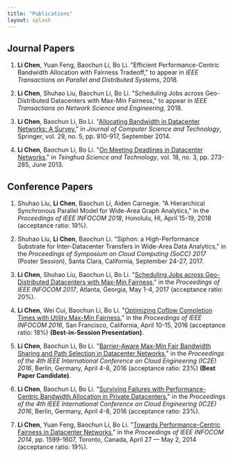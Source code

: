 ```yaml
---
title: "Publications"
layout: splash
---
```



## Journal Papers

1. **Li Chen**, Yuan Feng, Baochun Li, Bo Li. "Efficient Performance-Centric Bandwidth Allocation with Fairness Tradeoff," to appear in *IEEE Transactions on Parallel and Distributed Systems*, 2018.

1. **Li Chen**, Shuhao Liu, Baochun Li, Bo Li. "Scheduling Jobs across Geo-Distributed Datacenters with Max-Min Fairness," to appear in *IEEE Transactions on Network Science and Engineering*, 2018.

1. **Li Chen**, Baochun Li, Bo Li. "[Allocating Bandwidth in Datacenter Networks: A Survey](http://iqua.ece.toronto.edu/papers/lichen-survey14.pdf)," in *Journal of Computer Science and Technology*, Springer, vol. 29, no. 5, pp. 910-917, September 2014.

1. **Li Chen**, Baochun Li, Bo Li. "[On Meeting Deadlines in Datacenter Networks](http://iqua.ece.toronto.edu/papers/lichen-survey13.pdf)," in *Tsinghua Science and Technology*, vol. 18, no. 3, pp. 273-285, June 2013.


## Conference Papers

1. Shuhao Liu, **Li Chen**, Baochun Li, Aiden Carnegie. "A Hierarchical Synchronous Parallel Model for Wide-Area Graph Analytics," in the *Proceedings of IEEE INFOCOM 2018*, Honolulu, HI, April 15-19, 2018 (acceptance ratio: 19%). 

1. Shuhao Liu, **Li Chen**, Baochun Li. "Siphon: a High-Performance Substrate for Inter-Datacenter Transfers in Wide-Area Data Analytics," in the *Proceedings of Symposium on Cloud Computing (SoCC) 2017* (Poster Session), Santa Clara, California, September 24-27, 2017.

1. **Li Chen**, Shuhao Liu, Baochun Li, Bo Li. "[Scheduling Jobs across Geo-Distributed Datacenters with Max-Min Fairness](http://iqua.ece.toronto.edu/papers/lchen-infocom17.pdf)," in the *Proceedings of IEEE INFOCOM 2017*, Atlanta, Georgia, May 1-4, 2017 (acceptance ratio: 20%).

1. **Li Chen**, Wei Cui, Baochun Li, Bo Li. "[Optimizing Coflow Completion Times with Utility Max-Min Fairness](http://iqua.ece.toronto.edu/papers/lchen-infocom16.pdf),” in the *Proceedings of IEEE INFOCOM 2016*, San Francisco, California, April 10-15, 2016 (acceptance ratio: 18%) **(Best-in-Session Presentation)**.

1. **Li Chen**, Baochun Li, Bo Li. "[Barrier-Aware Max-Min Fair Bandwidth Sharing and Path Selection in Datacenter Networks](http://iqua.ece.toronto.edu/papers/lchen-ic2e16-barrier.pdf)," in the *Proceedings of the 4th IEEE International Conference on Cloud Engineering (IC2E) 2016*, Berlin, Germany, April 4-8, 2016 (acceptance ratio: 23%) **(Best Paper Candidate)**.

1. **Li Chen**, Baochun Li, Bo Li. "[Surviving Failures with Performance-Centric Bandwidth Allocation in Private Datacenters](http://iqua.ece.toronto.edu/papers/lchen-ic2e16-failures.pdf)," in the *Proceedings of the 4th IEEE International Conference on Cloud Engineering (IC2E) 2016*, Berlin, Germany, April 4-8, 2016 (acceptance ratio: 23%).

1. **Li Chen**, Yuan Feng, Baochun Li, Bo Li. "[Towards Performance-Centric Fairness in Datacenter Networks](http://iqua.ece.toronto.edu/papers/lchen-infocom14.pdf)," in the *Proceedings of IEEE INFOCOM 2014*, pp. 1599-1607, Toronto, Canada, April 27 — May 2, 2014 (acceptance ratio: 19%).

[shuhao]: https://shuhaoliu.github.io/
[baochun]: http://iqua.ece.toronto.edu/bli/index.html
[boli]: https://www.cse.ust.hk/~bli/
